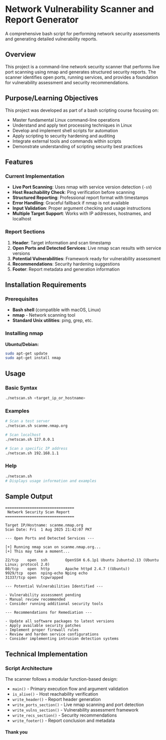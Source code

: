 # Network Vulnerability Scanner and Report Generator

A comprehensive bash script for performing network security assessments and generating detailed vulnerability reports.

## Overview

This project is a command-line network security scanner that performs live port scanning using nmap and generates structured security reports. The scanner identifies open ports, running services, and provides a foundation for vulnerability assessment and security recommendations.

## Purpose/Learning Objectives

This project was developed as part of a bash scripting course focusing on:
- Master fundamental Linux command-line operations
- Understand and apply text processing techniques in Linux
- Develop and implement shell scripts for automation
- Apply scripting to security hardening and auditing
- Integrate external tools and commands within scripts
- Demonstrate understanding of scripting security best practices

## Features

### Current Implementation
- **Live Port Scanning**: Uses nmap with service version detection (`-sV`)
- **Host Reachability Check**: Ping verification before scanning
- **Structured Reporting**: Professional report format with timestamps
- **Error Handling**: Graceful fallback if nmap is not available
- **Input Validation**: Proper argument checking and usage instructions
- **Multiple Target Support**: Works with IP addresses, hostnames, and localhost

### Report Sections
1. **Header**: Target information and scan timestamp
2. **Open Ports and Detected Services**: Live nmap scan results with service versions
3. **Potential Vulnerabilities**: Framework ready for vulnerability assessment
4. **Recommendations**: Security hardening suggestions
5. **Footer**: Report metadata and generation information

## Installation Requirements

### Prerequisites
- **Bash shell** (compatible with macOS, Linux)
- **nmap** - Network scanning tool
- **Standard Unix utilities**: ping, grep, etc.

### Installing nmap


**Ubuntu/Debian:**
```bash
sudo apt-get update
sudo apt-get install nmap
```

## Usage

### Basic Syntax
```bash
./netscan.sh <target_ip_or_hostname>
```

### Examples
```bash
# Scan a test server
./netscan.sh scanme.nmap.org

# Scan localhost
./netscan.sh 127.0.0.1

# Scan a specific IP address
./netscan.sh 192.168.1.1
```

### Help
```bash
./netscan.sh
# Displays usage information and examples
```

## Sample Output

```
===============================
 Network Security Scan Report
===============================

Target IP/Hostname: scanme.nmap.org
Scan Date: Fri  1 Aug 2025 21:42:07 PKT

--- Open Ports and Detected Services ---

[+] Running nmap scan on scanme.nmap.org...
[+] This may take a moment...

22/tcp    open  ssh        OpenSSH 6.6.1p1 Ubuntu 2ubuntu2.13 (Ubuntu Linux; protocol 2.0)
80/tcp    open  http       Apache httpd 2.4.7 ((Ubuntu))
9929/tcp  open  nping-echo Nping echo
31337/tcp open  tcpwrapped

--- Potential Vulnerabilities Identified ---

- Vulnerability assessment pending
- Manual review recommended
- Consider running additional security tools

--- Recommendations for Remediation ---

- Update all software packages to latest versions
- Apply available security patches
- Implement proper firewall rules
- Review and harden service configurations
- Consider implementing intrusion detection systems
```

## Technical Implementation

### Script Architecture
The scanner follows a modular function-based design:

- `main()` - Primary execution flow and argument validation
- `is_alive()` - Host reachability verification
- `write_header()` - Report header generation
- `write_ports_section()` - Live nmap scanning and port detection
- `write_vulns_section()` - Vulnerability assessment framework
- `write_recs_section()` - Security recommendations
- `write_footer()` - Report conclusion and metadata

#### Thank you